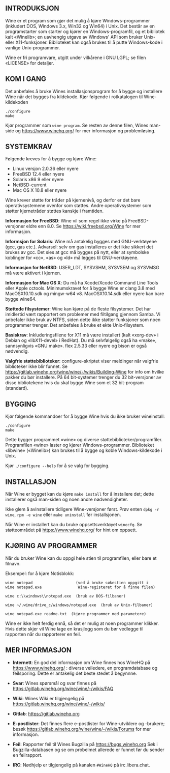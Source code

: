 ## INTRODUKSJON

Wine er et program som gjør det mulig å kjøre Windows-programmer
(inkludert DOS, Windows 3.x, Win32 og Win64) i Unix. Det består av en
programstarter som starter og kjører en Windows-programfil, og et
bibliotek kalt «Winelib»; en uavhengig utgave av Windows' API som
bruker Unix- eller X11-funksjoner. Biblioteket kan også brukes til å putte
Windows-kode i vanlige Unix-programmer.

Wine er fri programvare, utgitt under vilkårene i GNU LGPL; se
filen «LICENSE» for detaljer.


## KOM I GANG

Det anbefales å bruke Wines installasjonsprogram for å bygge og
installere Wine når det bygges fra kildekode. Kjør følgende i
rotkatalogen til Wine-kildekoden

```
./configure
make
```

Kjør programmer som `wine program`. Se resten av denne filen,
Wines man-side og https://www.winehq.org/ for mer informasjon og
problemløsing.


## SYSTEMKRAV

Følgende kreves for å bygge og kjøre Wine:

- Linux versjon 2.0.36 eller nyere
- FreeBSD 12.4 eller nyere
- Solaris x86 9 eller nyere
- NetBSD-current
- Mac OS X 10.8 eller nyere

Wine krever støtte for tråder på kjernenivå, og derfor er det bare
operativsystemene ovenfor som støttes. Andre operativsystemer som
støtter kjernetråder støttes kanskje i framtiden.

**Informasjon for FreeBSD**:
  Wine vil som regel ikke virke på FreeBSD-versjoner eldre enn 8.0.
  Se <https://wiki.freebsd.org/Wine> for mer informasjon.

**Informsjon for Solaris**:
  Wine må antakelig bygges med GNU-verktøyene (gcc, gas etc.).
  Advarsel: selv om gas installeres er det ikke sikkert det brukes av
  gcc. Det sies at gcc må bygges på nytt, eller at symbolske
  koblinger for «cc», «as» og «ld» må legges til GNU-verktøyene.

**Informasjon for NetBSD**:
  USER_LDT, SYSVSHM, SYSVSEM og SYSVMSG må være aktivert i kjernen.

**Informasjon for Mac OS X**:
  Du må ha Xcode/Xcode Command Line Tools eller Apple cctools.
  Minimumskravet for å bygge Wine er clang 3.8 med MacOSX10.10.sdk og
  mingw-w64 v8. MacOSX10.14.sdk eller nyere kan bare bygge wine64.

**Støttede filsystemer**:
  Wine kan kjøre på de fleste filsystemer. Det har imidlertid vært
  rapportert om problemer med filtilgang gjennom Samba. Vi anbefaler
  ikke bruk av NTFS, siden dette ikke støtter funksjoner som noen
  programmer trenger. Det anbefales å bruke et ekte Unix-filsystem.

**Basiskrav**:
  Inkluderingsfilene for X11 må være installert (kalt «xorg-dev» i
  Debian og «libX11-devel» i RedHat).
  Du må selvfølgelig også ha «make», sannsynligvis «GNU make».
  flex 2.5.33 eller nyere og bison er også nødvendig.

**Valgfrie støttebiblioteker**:
  configure-skriptet viser meldinger når valgfrie biblioteker ikke
  blir funnet. Se
  https://gitlab.winehq.org/wine/wine/-/wikis/Building-Wine for info
  om hvilke pakker du bør installere.  På 64 bit-systemer trenger du
  32 bit-versjoner av disse bibliotekene hvis du skal bygge Wine som
  et 32 bit-program (standard).

## BYGGING

Kjør følgende kommandoer for å bygge Wine hvis du ikke bruker wineinstall:

```
./configure
make
```

Dette bygger programmet «wine» og diverse støttebiblioteker/programfiler.
Programfilen «wine» laster og kjører Windows-programmer.
Biblioteket «libwine» («Winelib») kan brukes til å bygge og koble
Windows-kildekode i Unix.

Kjør `./configure --help` for å se valg for bygging.

## INSTALLASJON

Når Wine er bygget kan du kjøre `make install` for å installere det;
dette installerer også man-siden og noen andre nødvendigheter.

Ikke glem å avinstallere tidligere Wine-versjoner først. Prøv enten
`dpkg -r wine`, `rpm -e wine` eller `make uninstall` før installsjonen.

Når Wine er installert kan du bruke oppsettsverktøyet `winecfg`.
Se støtteområdet på https://www.winehq.org/ for hint om oppsett.


## KJØRING AV PROGRAMMER

Når du bruker Wine kan du oppgi hele stien til programfilen, eller bare
et filnavn.

Eksempel: for å kjøre Notisblokk:

```
wine notepad                   (ved å bruke søkestien oppgitt i
wine notepad.exe                Wine-registeret for å finne filen)

wine c:\\windows\\notepad.exe  (bruk av DOS-filbaner)

wine ~/.wine/drive_c/windows/notepad.exe  (bruk av Unix-filbaner)

wine notepad.exe readme.txt  (kjøre programmer med parametere)
```

Wine er ikke helt ferdig ennå, så det er mulig at noen programmer klikker.
Hvis dette skjer vil Wine lage en krasjlogg som du bør vedlegge til rapporten
når du rapporterer en feil.


## MER INFORMASJON

- **Internett**: En god del informasjon om Wine finnes hos WineHQ på
           https://www.winehq.org/ : diverse veiledere, en programdatabase
           og feilsporing. Dette er antakelig det beste stedet å begynnne.

- **Svar**: Wines spørsmål og svar finnes på https://gitlab.winehq.org/wine/wine/-/wikis/FAQ

- **Wiki**: Wines Wiki er tilgjengelig på https://gitlab.winehq.org/wine/wine/-/wikis/

- **Gitlab**: https://gitlab.winehq.org

- **E-postlister**:
           Det finnes flere e-postlister for Wine-utviklere og -brukere;
           besøk https://gitlab.winehq.org/wine/wine/-/wikis/Forums for mer informasjon.

- **Feil**: Rapporter feil til Wines Bugzilla på https://bugs.winehq.org
           Søk i Bugzilla-databasen og se om probelmet allerede er funnet
           før du sender en feilrapport.

- **IRC**: Nødhjelp er tilgjengelig på kanalen `#WineHQ` på
           irc.libera.chat.
